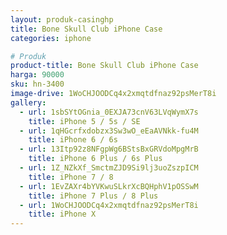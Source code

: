 ```yaml
---
layout: produk-casinghp
title: Bone Skull Club iPhone Case
categories: iphone

# Produk
product-title: Bone Skull Club iPhone Case
harga: 90000
sku: hn-3400
image-drive: 1WoCHJOODCq4x2xmqtdfnaz92psMerT8i
gallery:
  - url: 1sbSYtOGnia_0EXJA73cnV63LVqWymX7s
    title: iPhone 5 / 5s / SE
  - url: 1qHGcrfxdobzx3Sw3wO_eEaAVNkk-fu4M
    title: iPhone 6 / 6s
  - url: 13Itp92z8NFgpWg6BStsBxGRVdoMpgMrB
    title: iPhone 6 Plus / 6s Plus
  - url: 1Z_NZkXf_SmctmZJD9Si9lj3uoZszpICM
    title: iPhone 7 / 8
  - url: 1EvZAXr4bYVKwuSLkrXcBQHphV1pOSSwM
    title: iPhone 7 Plus / 8 Plus
  - url: 1WoCHJOODCq4x2xmqtdfnaz92psMerT8i
    title: iPhone X
---
```

